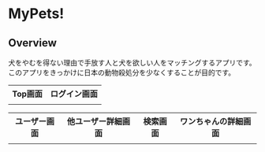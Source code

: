 <h1>MyPets!</h1>


<h2>Overview</h2>

<p>犬をやむを得ない理由で手放す人と犬を欲しい人をマッチングするアプリです。<br/>
このアプリをきっかけに日本の動物殺処分を少なくすることが目的です。
</p>

<table>
<tr>
<th>Top画面</th>
<th>ログイン画面</th>
<!-- <th>ユーザー画面</th>
<th>他ユーザー詳細画面</th>
<th>検索画面</th>
<th>ワンちゃんの詳細画面</th> -->

</tr>
<tr>
<td><img></td>
<td><img></td>
</tr>

</table>


<table>
<tr>
<th>ユーザー画面</th>
<th>他ユーザー詳細画面</th>
<th>検索画面</th>
<th>ワンちゃんの詳細画面</th>

</tr>
<tr>
<td><img></td>
<td><img></td>
</tr>

</table>